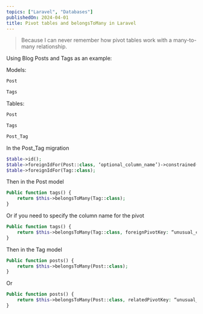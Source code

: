 ```yaml
---
topics: ["Laravel", "Databases"]
publishedOn: 2024-04-01
title: Pivot tables and belongsToMany in Laravel
---
```


>Because I can never remember how pivot tables work with a many-to-many relationship. 

Using Blog Posts and Tags as an example:


Models:

```php
Post

Tags
```

Tables:

```php
Post

Tags

Post_Tag
```


In the Post_Tag migration

```php
$table->id();
$table->foreignIdFor(Post::class, ‘optional_column_name’)->constrained()->cascadeOnDelete();
$table->foreignIdFor(Tag::class);
```

Then in the Post model

```php
Public function tags() {
	return $this->belongsToMany(Tag::class);
}
```

Or if you need to specify the column name for the pivot

```php
Public function tags() {
	return $this->belongsToMany(Tag::class, foreignPivotKey: “unusual_column_name_for_post_id”);
}
```


Then in the Tag model

```php
Public function posts() {
	return $this->belongsToMany(Post::class);
}
```

Or

```php
Public function posts() {
	return $this->belongsToMany(Post::class, relatedPivotKey: “unusual_column_name_for_post_id”);
}
```